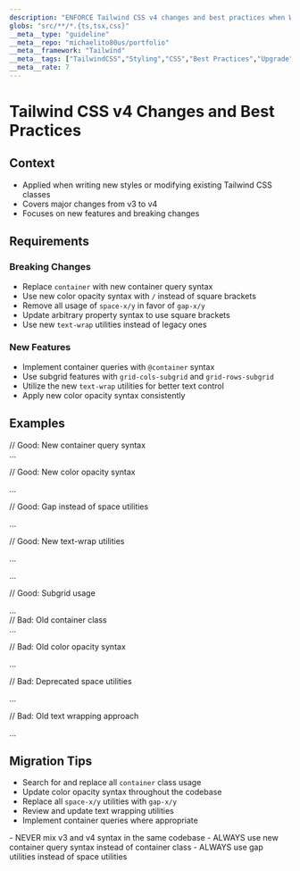 ```yaml
---
description: "ENFORCE Tailwind CSS v4 changes and best practices when WRITING or MODIFYING styles to ENSURE optimal usage of new features"
globs: "src/**/*.{ts,tsx,css}"
__meta__type: "guideline"
__meta__repo: "michaelito80us/portfolio"
__meta__framework: "Tailwind"
__meta__tags: ["TailwindCSS","Styling","CSS","Best Practices","Upgrade"]
__meta__rate: 7
---
```


# Tailwind CSS v4 Changes and Best Practices

## Context
- Applied when writing new styles or modifying existing Tailwind CSS classes
- Covers major changes from v3 to v4
- Focuses on new features and breaking changes

## Requirements

### Breaking Changes
- Replace `container` with new container query syntax
- Use new color opacity syntax with `/` instead of square brackets
- Remove all usage of `space-x/y` in favor of `gap-x/y`
- Update arbitrary property syntax to use square brackets
- Use new `text-wrap` utilities instead of legacy ones

### New Features
- Implement container queries with `@container` syntax
- Use subgrid features with `grid-cols-subgrid` and `grid-rows-subgrid`
- Utilize the new `text-wrap` utilities for better text control
- Apply new color opacity syntax consistently

## Examples

<example>
// Good: New container query syntax
<div class="@container">
  <div class="@lg:flex">...</div>
</div>

// Good: New color opacity syntax
<div class="bg-blue-500/50">...</div>

// Good: Gap instead of space utilities
<div class="flex gap-x-4">...</div>

// Good: New text-wrap utilities
<p class="text-wrap-balance">...</p>
<p class="text-wrap-pretty">...</p>

// Good: Subgrid usage
<div class="grid grid-cols-subgrid">...</div>
</example>

<example type="invalid">
// Bad: Old container class
<div class="container mx-auto">...</div>

// Bad: Old color opacity syntax
<div class="bg-blue-500/[0.5]">...</div>

// Bad: Deprecated space utilities
<div class="flex space-x-4">...</div>

// Bad: Old text wrapping approach
<p class="break-normal">...</p>
</example>

## Migration Tips
- Search for and replace all `container` class usage
- Update color opacity syntax throughout the codebase
- Replace all `space-x/y` utilities with `gap-x/y`
- Review and update text wrapping utilities
- Implement container queries where appropriate

<critical>
- NEVER mix v3 and v4 syntax in the same codebase
- ALWAYS use new container query syntax instead of container class
- ALWAYS use gap utilities instead of space utilities
</critical>